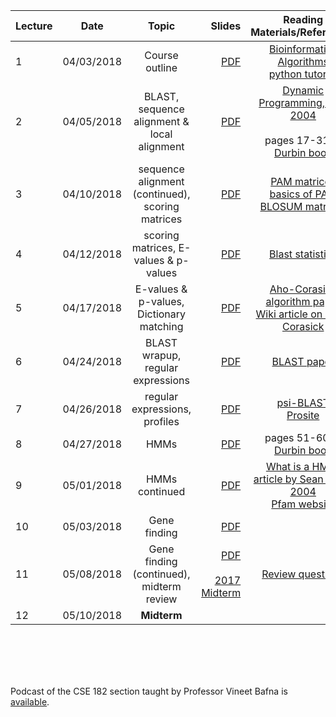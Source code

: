 


| Lecture | Date | Topic | Slides | Reading Materials/References | 
|------- | ------------- |:------------------:| -----:|:----------------------------:|
| 1 | 04/03/2018 | Course outline | [PDF](https://www.dropbox.com/s/635a3cemxnv65kh/L1.pdf?dl=0) | [Bioinformatics Algorithms](http://bioinformaticsalgorithms.com/) <br> [python tutorial](https://docs.python.org/3/tutorial/) | 
| 2 | 04/05/2018 | BLAST, sequence alignment & local alignment | [PDF](https://www.dropbox.com/s/kcriqhm8iztto53/L2.pdf?dl=0) | [Dynamic Programming, NBT 2004](https://www.nature.com/articles/nbt0704-909.pdf) <br> <br> pages 17-31 of [Durbin book](https://pdfs.semanticscholar.org/2ed5/d6b35f8971fb9d7434a2683922c3bfcc058e.pdf) | 
| 3 | 04/10/2018 | sequence alignment (continued), scoring matrices | [PDF](https://www.dropbox.com/s/74nf9yxzifkhv2c/L3.pdf?dl=0) | [PAM matrices](https://www.dropbox.com/s/h6la1f2ee26jxsi/mount2008_pam_matrices.pdf?dl=0) <br> [basics of PAM](https://en.wikipedia.org/wiki/Point_accepted_mutation) <br> [BLOSUM matrices](http://www.marcottelab.org/users/BCH339N_2018/BLOSUM62Miscalculations.pdf)  |
| 4 | 04/12/2018 | scoring matrices, E-values & p-values | [PDF](https://www.dropbox.com/s/9lwg4uag9rjvj76/L4-041218.pdf?dl=0) | [Blast statistics](https://www.ncbi.nlm.nih.gov/BLAST/tutorial/Altschul-1.html)  |
| 5 | 04/17/2018 | E-values & p-values, Dictionary matching | [PDF](https://www.dropbox.com/s/qcvx0i143ntd7h7/L5-041718-fixederror.pdf?dl=0)| [Aho-Corasick algorithm paper](https://biit.cs.ut.ee/~vilo/edu/2002-03/Tekstialgoritmid_I/Articles/Exact/Aho-Corasick.pdf) <br> [Wiki article on Aho-Corasick](https://en.wikipedia.org/wiki/Aho–Corasick_algorithm) |
| 6 | 04/24/2018 | BLAST wrapup, regular expressions | [PDF](https://www.dropbox.com/s/k0tylac7weae6oa/L6-042418.pdf?dl=0) | [BLAST paper](https://www.dropbox.com/s/nztypl5oxbmp0h8/blast1990paper.pdf?dl=0) | 
| 7 | 04/26/2018 | regular expressions, profiles | [PDF](https://www.dropbox.com/s/1oeib250af1y2tq/L7-042618.pdf?dl=0) | [psi-BLAST](https://www.ncbi.nlm.nih.gov/BLAST/tutorial/Altschul-2.html) <br> [Prosite](https://prosite.expasy.org)  | 
| 8 | 04/27/2018 | HMMs | [PDF](https://www.dropbox.com/s/2mx7mgmtruqe7v8/L8-042718.pdf?dl=0) | pages 51-60 of [Durbin book](https://pdfs.semanticscholar.org/2ed5/d6b35f8971fb9d7434a2683922c3bfcc058e.pdf) | 
| 9 | 05/01/2018 | HMMs continued | [PDF](https://www.dropbox.com/s/xb8w30egjp9ooud/L9.pdf?dl=0) | [What is a HMM, article by Sean Eddy, 2004](https://www.nature.com/articles/nbt1004-1315.pdf) <br> [Pfam website](https://pfam.xfam.org) | 
| 10 | 05/03/2018 | Gene finding | [PDF](https://www.dropbox.com/s/hxhiymli7p5spp4/L10.pdf?dl=0) | |
| 11 | 05/08/2018 | Gene finding (continued), midterm review | [PDF](https://www.dropbox.com/s/8bburfn23jlzcg8/L11-050818.pdf?dl=0) <br><br> [2017 Midterm](https://www.dropbox.com/s/vvoqr93g86zpmrs/mt.2017.pdf?dl=0) | [Review questions](https://www.dropbox.com/s/y7pgljpjow8xf1s/NotesAndQuestions.pdf?dl=0)  | 
| 12 | 05/10/2018 | **Midterm**  | |  | 

<br><br>

<br><br>
Podcast of the CSE 182 section taught by Professor Vineet Bafna is [available](https://podcast.ucsd.edu/podcasts/default.aspx?PodcastId=4722). 

<br><br>
